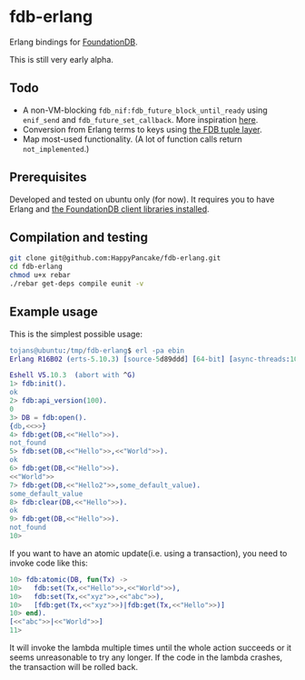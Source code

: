 # fdb-erlang

Erlang bindings for [FoundationDB](https://foundationdb.com/).

This is still very early alpha.

## Todo

- A non-VM-blocking `fdb_nif:fdb_future_block_until_ready` using `enif_send` and `fdb_future_set_callback`. More inspiration [here](http://www.erlang-factory.com/upload/presentations/370/paul-davis-zero-to-emonk.pdf).
- Conversion from Erlang terms to keys using [the FDB tuple layer](https://foundationdb.com/documentation/api-python.html#api-python-tuple-layer).
- Map most-used functionality. (A lot of function calls return `not_implemented`.)

## Prerequisites

Developed and tested on ubuntu only (for now).
It requires you to have Erlang and [the FoundationDB client libraries installed](https://foundationdb.com/documentation/api-general.html#installing-client-binaries).

## Compilation and testing

```bash
git clone git@github.com:HappyPancake/fdb-erlang.git
cd fdb-erlang
chmod u+x rebar
./rebar get-deps compile eunit -v
```

## Example usage

This is the simplest possible usage:
```erlang
tojans@ubuntu:/tmp/fdb-erlang$ erl -pa ebin
Erlang R16B02 (erts-5.10.3) [source-5d89ddd] [64-bit] [async-threads:10] [kernel-poll:false]

Eshell V5.10.3  (abort with ^G)
1> fdb:init().
ok
2> fdb:api_version(100).
0
3> DB = fdb:open().
{db,<<>>}
4> fdb:get(DB,<<"Hello">>).
not_found
5> fdb:set(DB,<<"Hello">>,<<"World">>).
ok
6> fdb:get(DB,<<"Hello">>).            
<<"World">>
7> fdb:get(DB,<<"Hello2">>,some_default_value).
some_default_value
8> fdb:clear(DB,<<"Hello">>).
ok
9> fdb:get(DB,<<"Hello">>).
not_found
10>
```

If you want to have an atomic update(i.e. using a transaction), you need to invoke code like this:
```erlang
10> fdb:atomic(DB, fun(Tx) ->                         
10>   fdb:set(Tx,<<"Hello">>,<<"World">>),            
10>   fdb:set(Tx,<<"xyz">>,<<"abc">>),                
10>   [fdb:get(Tx,<<"xyz">>)|fdb:get(Tx,<<"Hello">>)]   
10> end).
[<<"abc">>|<<"World">>]
11>
```
It will invoke the lambda multiple times until the whole action succeeds or it seems unreasonable to try any longer.
If the code in the lambda crashes, the transaction will be rolled back.
